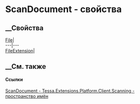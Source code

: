 # ScanDocument - свойства
##  __Свойства
[File](P_Tessa_Extensions_Platform_Client_Scanning_ScanDocument_File.htm)|  
---|---  
[FileExtension](P_Tessa_Extensions_Platform_Client_Scanning_ScanDocument_FileExtension.htm)|  
## __См. также
#### Ссылки
[ScanDocument -
](T_Tessa_Extensions_Platform_Client_Scanning_ScanDocument.htm)
[Tessa.Extensions.Platform.Client.Scanning - пространство
имён](N_Tessa_Extensions_Platform_Client_Scanning.htm)
